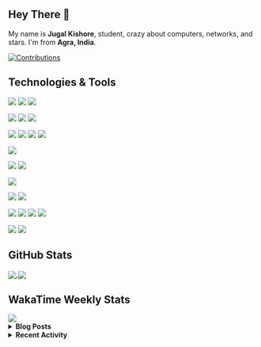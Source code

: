 <!--[![Header](https://raw.githubusercontent.com/crazyuploader/crazyuploader/master/header.gif "Header")](https://jugalkishore.me/)-->

## Hey There 👋
My name is **Jugal Kishore**, student, crazy about computers, networks, and stars. I'm from **Agra, India**.

[![Contributions](https://github4life.herokuapp.com/crazyuploader.gif)](https://github4life.herokuapp.com/crazyuploader)

## Technologies & Tools

![](https://img.shields.io/badge/OS-Linux-informational?style=flat&logo=linux&logoColor=white&color=2bbc8a)
![](https://img.shields.io/badge/OS-Windows-informational?style=flat&logo=windows&logoColor=white&color=2bbc8a)
![](https://img.shields.io/badge/OS-Android-informational?style=flat&logo=android&logoColor=white&color=2bbc8a)

![](https://img.shields.io/badge/Editor-Code-informational?style=flat&logo=visual-studio-code&logoColor=white&color=2bbc8a)
![](https://img.shields.io/badge/Editor-IntelliJ%20IDEA-informational?style=flat&logo=intellij-idea&logoColor=white&color=2bbc8a)
![](https://img.shields.io/badge/Editor-Android%20Studio-informational?style=flat&logo=android-studio&logoColor=white&color=2bbc8a)

![](https://img.shields.io/badge/Code-Python-informational?style=flat&logo=python&logoColor=white&color=2bbc8a)
![](https://img.shields.io/badge/Code-Java-informational?style=flat&logo=java&logoColor=white&color=2bbc8a)
![](https://img.shields.io/badge/Code-C++-informational?style=flat&logo=c-plus-plus&logoColor=white&color=2bbc8a)
![](https://img.shields.io/badge/Code-JavaScript-informational?style=flat&logo=javascript&logoColor=white&color=2bbc8a)

![](https://img.shields.io/badge/Shell-Bash-informational?style=flat&logo=gnu-bash&logoColor=white&color=2bbc8a)

![](https://img.shields.io/badge/Markup%20Language-Markdown-informational?style=flat&logo=markdown&logoColor=white&color=2bbc8a)
![](https://img.shields.io/badge/Markup%20Language-HTML-informational?style=flat&logo=html5&logoColor=white&color=2bbc8a)

![](https://img.shields.io/badge/JS%20FrameWork-ReactJS-informational?style=flat&logo=react&logoColor=white&color=2bbc8a)

![](https://img.shields.io/badge/Tools-GIT-informational?style=flat&logo=git&logoColor=white&color=2bbc8a)
![](https://img.shields.io/badge/Tools-Docker-informational?style=flat&logo=docker&logoColor=white&color=2bbc8a)

![](https://img.shields.io/badge/CI/CD-GitHub%20Actions-informational?style=flat&logo=github-actions&logoColor=white&color=2bbc8a)
![](https://img.shields.io/badge/CI/CD-Travis%20CI-informational?style=flat&logo=travis-ci&logoColor=white&color=2bbc8a)
![](https://img.shields.io/badge/CI/CD-Circle%20CI-informational?style=flat&logo=circleci&logoColor=white&color=2bbc8a)
![](https://img.shields.io/badge/CI/CD-Semaphore%20CI-informational?style=flat&logo=semaphore-ci&logoColor=white&color=2bbc8a)

![](https://img.shields.io/badge/Cloud-Amazon%20Web%20Services-informational?style=flat&logo=amazon-aws&logoColor=white&color=2bbc8a)
![](https://img.shields.io/badge/Cloud-Microsoft%20Azure-informational?style=flat&logo=microsoft-azure&logoColor=white&color=2bbc8a)

## GitHub Stats

<a href="https://github.com/crazyuploader">
    <img align="center" src="https://readme-stats.jugalkishore.me/api/top-langs/?username=crazyuploader&hide=C&exclude_repo=Kernel,dragontc,Whyred&langs_count=6&layout=compact" />
</a>
<a href="https://github.com/crazyuploader">
    <img align="center" src="https://readme-stats.jugalkishore.me/api?username=crazyuploader" />
</a>

## WakaTime Weekly Stats

<a href="https://wakatime.com/@crazyuploader">
    <img align="center" src="https://github-readme-stats.vercel.app/api/wakatime?username=crazyuploader" />
</a>

<details>
    <summary><b>Blog Posts</b></summary>

<!-- BLOG-POST-LIST:START -->
- [First Post](https://jugalkishore.me/posts/first-post/)
<!-- BLOG-POST-LIST:END -->
</details>

<details>
    <summary><b>Recent Activity</b></summary>

<!--START_SECTION:activity-->
1. 🎉 Merged PR [#4](https://github.com/crazyuploader/OSL/pull/4) in [crazyuploader/OSL](https://github.com/crazyuploader/OSL)
2. 💪 Opened PR [#4](https://github.com/crazyuploader/OSL/pull/4) in [crazyuploader/OSL](https://github.com/crazyuploader/OSL)
3. 🎉 Merged PR [#3](https://github.com/crazyuploader/OSL/pull/3) in [crazyuploader/OSL](https://github.com/crazyuploader/OSL)
4. 🎉 Merged PR [#2](https://github.com/crazyuploader/OSL/pull/2) in [crazyuploader/OSL](https://github.com/crazyuploader/OSL)
5. 💪 Opened PR [#38](https://github.com/lowlighter/metrics/pull/38) in [lowlighter/metrics](https://github.com/lowlighter/metrics)
<!--END_SECTION:activity-->
</details>

<!--<p align="center"><img src="https://quotes-github-readme.vercel.app/api?type=horizontal" /></p>-->
